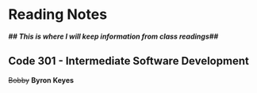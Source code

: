 # Reading Notes #
***## This is where I will keep information from class readings##***
## Code 301 - Intermediate Software Development ##
~~Bobby~~ **Byron Keyes**
